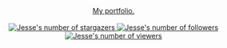 <div align="center">
  <section>
    <a href="digital-garden-steez.vercel.app/">
      My portfolio.
    </a>
  </section>
  <br />
  <section>
    <a href="#">
      <img
        alt="Jesse's number of stargazers"
        title="Jesse's number of stargazers"
        src="https://custom-icon-badges.demolab.com/github/stars/steezplusplus?color=9f9f9f&style=for-the-badge&labelColor=555555&label=my%20stargazers"
      />
    </a>
    <a href="https://github.com/steezplusplus?tab=followers">
      <img 
        alt="Jesse's number of followers"
        title="Jesse's number of followers"
        src="https://custom-icon-badges.demolab.com/github/followers/steezplusplus?color=9f9f9f&labelColor=555555&style=for-the-badge&label=my%20followers"
      />
    </a>
    <a href="#">
      <img
        alt="Jesse's number of viewers"
        title="Jesse's number of viewers"
        src="https://komarev.com/ghpvc/?username=steezplusplus&label=PROFILE+VIEWS&style=for-the-badge&color=lightgrey"
      />
    </a>
  </section>
</div>

